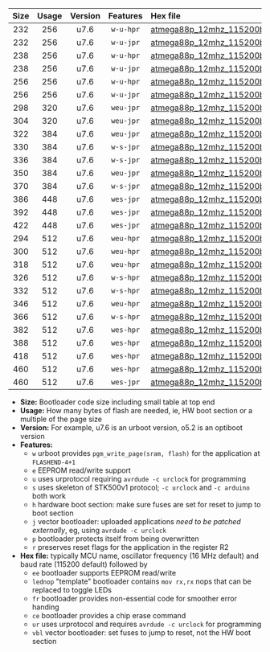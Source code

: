 |Size|Usage|Version|Features|Hex file|
|:-:|:-:|:-:|:-:|:--|
|232|256|u7.6|`w-u-hpr`|[atmega88p_12mhz_115200bps_ur.hex](https://raw.githubusercontent.com/stefanrueger/urboot/main/bootloaders/atmega88p/fcpu_12mhz/115200_bps/atmega88p_12mhz_115200bps_ur.hex)|
|232|256|u7.6|`w-u-jpr`|[atmega88p_12mhz_115200bps_ur_vbl.hex](https://raw.githubusercontent.com/stefanrueger/urboot/main/bootloaders/atmega88p/fcpu_12mhz/115200_bps/atmega88p_12mhz_115200bps_ur_vbl.hex)|
|238|256|u7.6|`w-u-hpr`|[atmega88p_12mhz_115200bps_lednop_ur.hex](https://raw.githubusercontent.com/stefanrueger/urboot/main/bootloaders/atmega88p/fcpu_12mhz/115200_bps/atmega88p_12mhz_115200bps_lednop_ur.hex)|
|238|256|u7.6|`w-u-jpr`|[atmega88p_12mhz_115200bps_lednop_ur_vbl.hex](https://raw.githubusercontent.com/stefanrueger/urboot/main/bootloaders/atmega88p/fcpu_12mhz/115200_bps/atmega88p_12mhz_115200bps_lednop_ur_vbl.hex)|
|256|256|u7.6|`w-u-hpr`|[atmega88p_12mhz_115200bps_lednop_fr_ur.hex](https://raw.githubusercontent.com/stefanrueger/urboot/main/bootloaders/atmega88p/fcpu_12mhz/115200_bps/atmega88p_12mhz_115200bps_lednop_fr_ur.hex)|
|256|256|u7.6|`w-u-jpr`|[atmega88p_12mhz_115200bps_lednop_fr_ur_vbl.hex](https://raw.githubusercontent.com/stefanrueger/urboot/main/bootloaders/atmega88p/fcpu_12mhz/115200_bps/atmega88p_12mhz_115200bps_lednop_fr_ur_vbl.hex)|
|298|320|u7.6|`weu-jpr`|[atmega88p_12mhz_115200bps_ee_ur_vbl.hex](https://raw.githubusercontent.com/stefanrueger/urboot/main/bootloaders/atmega88p/fcpu_12mhz/115200_bps/atmega88p_12mhz_115200bps_ee_ur_vbl.hex)|
|304|320|u7.6|`weu-jpr`|[atmega88p_12mhz_115200bps_ee_lednop_ur_vbl.hex](https://raw.githubusercontent.com/stefanrueger/urboot/main/bootloaders/atmega88p/fcpu_12mhz/115200_bps/atmega88p_12mhz_115200bps_ee_lednop_ur_vbl.hex)|
|322|384|u7.6|`weu-jpr`|[atmega88p_12mhz_115200bps_ee_lednop_fr_ur_vbl.hex](https://raw.githubusercontent.com/stefanrueger/urboot/main/bootloaders/atmega88p/fcpu_12mhz/115200_bps/atmega88p_12mhz_115200bps_ee_lednop_fr_ur_vbl.hex)|
|330|384|u7.6|`w-s-jpr`|[atmega88p_12mhz_115200bps_vbl.hex](https://raw.githubusercontent.com/stefanrueger/urboot/main/bootloaders/atmega88p/fcpu_12mhz/115200_bps/atmega88p_12mhz_115200bps_vbl.hex)|
|336|384|u7.6|`w-s-jpr`|[atmega88p_12mhz_115200bps_lednop_vbl.hex](https://raw.githubusercontent.com/stefanrueger/urboot/main/bootloaders/atmega88p/fcpu_12mhz/115200_bps/atmega88p_12mhz_115200bps_lednop_vbl.hex)|
|350|384|u7.6|`weu-jpr`|[atmega88p_12mhz_115200bps_ee_lednop_fr_ce_ur_vbl.hex](https://raw.githubusercontent.com/stefanrueger/urboot/main/bootloaders/atmega88p/fcpu_12mhz/115200_bps/atmega88p_12mhz_115200bps_ee_lednop_fr_ce_ur_vbl.hex)|
|370|384|u7.6|`w-s-jpr`|[atmega88p_12mhz_115200bps_lednop_fr_vbl.hex](https://raw.githubusercontent.com/stefanrueger/urboot/main/bootloaders/atmega88p/fcpu_12mhz/115200_bps/atmega88p_12mhz_115200bps_lednop_fr_vbl.hex)|
|386|448|u7.6|`wes-jpr`|[atmega88p_12mhz_115200bps_ee_vbl.hex](https://raw.githubusercontent.com/stefanrueger/urboot/main/bootloaders/atmega88p/fcpu_12mhz/115200_bps/atmega88p_12mhz_115200bps_ee_vbl.hex)|
|392|448|u7.6|`wes-jpr`|[atmega88p_12mhz_115200bps_ee_lednop_vbl.hex](https://raw.githubusercontent.com/stefanrueger/urboot/main/bootloaders/atmega88p/fcpu_12mhz/115200_bps/atmega88p_12mhz_115200bps_ee_lednop_vbl.hex)|
|422|448|u7.6|`wes-jpr`|[atmega88p_12mhz_115200bps_ee_lednop_fr_vbl.hex](https://raw.githubusercontent.com/stefanrueger/urboot/main/bootloaders/atmega88p/fcpu_12mhz/115200_bps/atmega88p_12mhz_115200bps_ee_lednop_fr_vbl.hex)|
|294|512|u7.6|`weu-hpr`|[atmega88p_12mhz_115200bps_ee_ur.hex](https://raw.githubusercontent.com/stefanrueger/urboot/main/bootloaders/atmega88p/fcpu_12mhz/115200_bps/atmega88p_12mhz_115200bps_ee_ur.hex)|
|300|512|u7.6|`weu-hpr`|[atmega88p_12mhz_115200bps_ee_lednop_ur.hex](https://raw.githubusercontent.com/stefanrueger/urboot/main/bootloaders/atmega88p/fcpu_12mhz/115200_bps/atmega88p_12mhz_115200bps_ee_lednop_ur.hex)|
|318|512|u7.6|`weu-hpr`|[atmega88p_12mhz_115200bps_ee_lednop_fr_ur.hex](https://raw.githubusercontent.com/stefanrueger/urboot/main/bootloaders/atmega88p/fcpu_12mhz/115200_bps/atmega88p_12mhz_115200bps_ee_lednop_fr_ur.hex)|
|326|512|u7.6|`w-s-hpr`|[atmega88p_12mhz_115200bps.hex](https://raw.githubusercontent.com/stefanrueger/urboot/main/bootloaders/atmega88p/fcpu_12mhz/115200_bps/atmega88p_12mhz_115200bps.hex)|
|332|512|u7.6|`w-s-hpr`|[atmega88p_12mhz_115200bps_lednop.hex](https://raw.githubusercontent.com/stefanrueger/urboot/main/bootloaders/atmega88p/fcpu_12mhz/115200_bps/atmega88p_12mhz_115200bps_lednop.hex)|
|346|512|u7.6|`weu-hpr`|[atmega88p_12mhz_115200bps_ee_lednop_fr_ce_ur.hex](https://raw.githubusercontent.com/stefanrueger/urboot/main/bootloaders/atmega88p/fcpu_12mhz/115200_bps/atmega88p_12mhz_115200bps_ee_lednop_fr_ce_ur.hex)|
|366|512|u7.6|`w-s-hpr`|[atmega88p_12mhz_115200bps_lednop_fr.hex](https://raw.githubusercontent.com/stefanrueger/urboot/main/bootloaders/atmega88p/fcpu_12mhz/115200_bps/atmega88p_12mhz_115200bps_lednop_fr.hex)|
|382|512|u7.6|`wes-hpr`|[atmega88p_12mhz_115200bps_ee.hex](https://raw.githubusercontent.com/stefanrueger/urboot/main/bootloaders/atmega88p/fcpu_12mhz/115200_bps/atmega88p_12mhz_115200bps_ee.hex)|
|388|512|u7.6|`wes-hpr`|[atmega88p_12mhz_115200bps_ee_lednop.hex](https://raw.githubusercontent.com/stefanrueger/urboot/main/bootloaders/atmega88p/fcpu_12mhz/115200_bps/atmega88p_12mhz_115200bps_ee_lednop.hex)|
|418|512|u7.6|`wes-hpr`|[atmega88p_12mhz_115200bps_ee_lednop_fr.hex](https://raw.githubusercontent.com/stefanrueger/urboot/main/bootloaders/atmega88p/fcpu_12mhz/115200_bps/atmega88p_12mhz_115200bps_ee_lednop_fr.hex)|
|460|512|u7.6|`wes-hpr`|[atmega88p_12mhz_115200bps_ee_lednop_fr_ce.hex](https://raw.githubusercontent.com/stefanrueger/urboot/main/bootloaders/atmega88p/fcpu_12mhz/115200_bps/atmega88p_12mhz_115200bps_ee_lednop_fr_ce.hex)|
|460|512|u7.6|`wes-jpr`|[atmega88p_12mhz_115200bps_ee_lednop_fr_ce_vbl.hex](https://raw.githubusercontent.com/stefanrueger/urboot/main/bootloaders/atmega88p/fcpu_12mhz/115200_bps/atmega88p_12mhz_115200bps_ee_lednop_fr_ce_vbl.hex)|

- **Size:** Bootloader code size including small table at top end
- **Usage:** How many bytes of flash are needed, ie, HW boot section or a multiple of the page size
- **Version:** For example, u7.6 is an urboot version, o5.2 is an optiboot version
- **Features:**
  + `w` urboot provides `pgm_write_page(sram, flash)` for the application at `FLASHEND-4+1`
  + `e` EEPROM read/write support
  + `u` uses urprotocol requiring `avrdude -c urclock` for programming
  + `s` uses skeleton of STK500v1 protocol; `-c urclock` and `-c arduino` both work
  + `h` hardware boot section: make sure fuses are set for reset to jump to boot section
  + `j` vector bootloader: uploaded applications *need to be patched externally*, eg, using `avrdude -c urclock`
  + `p` bootloader protects itself from being overwritten
  + `r` preserves reset flags for the application in the register R2
- **Hex file:** typically MCU name, oscillator frequency (16 MHz default) and baud rate (115200 default) followed by
  + `ee` bootloader supports EEPROM read/write
  + `lednop` "template" bootloader contains `mov rx,rx` nops that can be replaced to toggle LEDs
  + `fr` bootloader provides non-essential code for smoother error handing
  + `ce` bootloader provides a chip erase command
  + `ur` uses urprotocol and requires `avrdude -c urclock` for programming
  + `vbl` vector bootloader: set fuses to jump to reset, not the HW boot section
